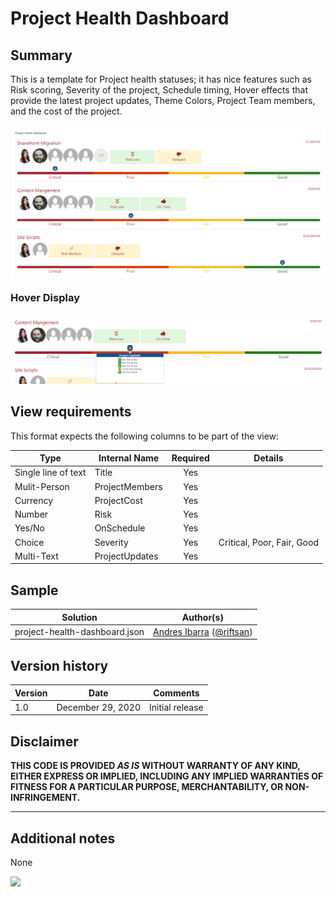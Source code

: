 # Project Health Dashboard

## Summary
This is a template for Project health statuses; it has nice features such as Risk scoring, Severity of the project, Schedule timing, Hover effects that provide the latest project updates, Theme Colors, Project Team members, and the cost of the project.

![screenshot of the sample](./assets/screenshot.png)

### Hover Display

![screenshot of format with hover](./assets/screenshot-hover.png)

## View requirements
This format expects the following columns to be part of the view:

|Type|Internal Name|Required|Details|
|---|---|:---:|---|
|Single line of text|Title|Yes|
|Mulit-Person|ProjectMembers|Yes|
|Currency|ProjectCost|Yes|
|Number|Risk|Yes|
|Yes/No|OnSchedule|Yes|
|Choice|Severity|Yes|Critical, Poor, Fair, Good|
|Multi-Text|ProjectUpdates|Yes|

## Sample

Solution|Author(s)
--------|---------
project-health-dashboard.json | [Andres Ibarra](https://github.com/Riftsan) ([@riftsan](https://twitter.com/riftsan))

## Version history

Version|Date|Comments
-------|----|--------
1.0|December 29, 2020|Initial release

## Disclaimer
**THIS CODE IS PROVIDED *AS IS* WITHOUT WARRANTY OF ANY KIND, EITHER EXPRESS OR IMPLIED, INCLUDING ANY IMPLIED WARRANTIES OF FITNESS FOR A PARTICULAR PURPOSE, MERCHANTABILITY, OR NON-INFRINGEMENT.**

---

## Additional notes

None

<img src="https://pnptelemetry.azurewebsites.net/list-formatting/view-samples/project-health-dashboard" />
